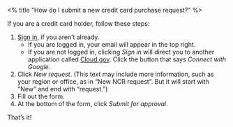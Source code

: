 <% title "How do I submit a new credit card purchase request?" %>

If you are a credit card holder, follow these steps:

1. [Sign in](/auth/cg), if you aren’t already.
    * If you are logged in, your email will appear in the top right.
    * If you are not logged in, clicking _Sign in_ will direct you to another application called [Cloud.gov](https://cloud.gov/). Click the button that says _Connect with Google_.
1. Click _New request_. (This text may include more information, such as your region or office, as in “New NCR request”. But it will start with “New” and end with “request.”)
1. Fill out the form.
1. At the bottom of the form, click _Submit for approval_.

That’s it!
